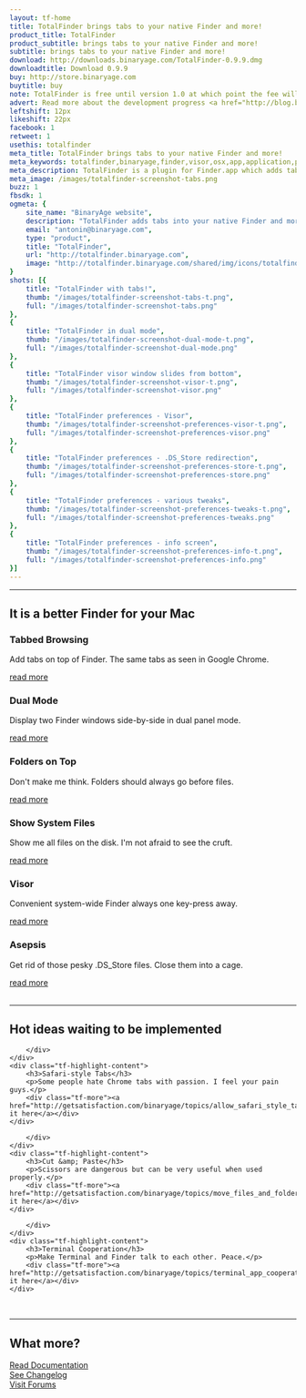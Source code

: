 ```yaml
---
layout: tf-home
title: TotalFinder brings tabs to your native Finder and more!
product_title: TotalFinder
product_subtitle: brings tabs to your native Finder and more!
subtitle: brings tabs to your native Finder and more!
download: http://downloads.binaryage.com/TotalFinder-0.9.9.dmg
downloadtitle: Download 0.9.9
buy: http://store.binaryage.com
buytitle: buy
note: TotalFinder is free until version 1.0 at which point the fee will be $15.
advert: Read more about the development progress <a href="http://blog.binaryage.com">on the blog ...</a>
leftshift: 12px
likeshift: 22px
facebook: 1
retweet: 1
usethis: totalfinder
meta_title: TotalFinder brings tabs to your native Finder and more!
meta_keywords: totalfinder,binaryage,finder,visor,osx,app,application,productivity,mac,indie,software
meta_description: TotalFinder is a plugin for Finder.app which adds tabs like in Chrome browser, dual panels similar to TotalCommander and more tweaks.
meta_image: /images/totalfinder-screenshot-tabs.png
buzz: 1
fbsdk: 1
ogmeta: {
    site_name: "BinaryAge website",
    description: "TotalFinder adds tabs into your native Finder and more!",
    email: "antonin@binaryage.com",
    type: "product",
    title: "TotalFinder",
    url: "http://totalfinder.binaryage.com",
    image: "http://totalfinder.binaryage.com/shared/img/icons/totalfinder-256.png"
}
shots: [{
    title: "TotalFinder with tabs!",
    thumb: "/images/totalfinder-screenshot-tabs-t.png",
    full: "/images/totalfinder-screenshot-tabs.png"
},
{
    title: "TotalFinder in dual mode",
    thumb: "/images/totalfinder-screenshot-dual-mode-t.png",
    full: "/images/totalfinder-screenshot-dual-mode.png"
},
{
    title: "TotalFinder visor window slides from bottom",
    thumb: "/images/totalfinder-screenshot-visor-t.png",
    full: "/images/totalfinder-screenshot-visor.png"
},
{
    title: "TotalFinder preferences - Visor",
    thumb: "/images/totalfinder-screenshot-preferences-visor-t.png",
    full: "/images/totalfinder-screenshot-preferences-visor.png"
},
{
    title: "TotalFinder preferences - .DS_Store redirection",
    thumb: "/images/totalfinder-screenshot-preferences-store-t.png",
    full: "/images/totalfinder-screenshot-preferences-store.png"
},
{
    title: "TotalFinder preferences - various tweaks",
    thumb: "/images/totalfinder-screenshot-preferences-tweaks-t.png",
    full: "/images/totalfinder-screenshot-preferences-tweaks.png"
},
{
    title: "TotalFinder preferences - info screen",
    thumb: "/images/totalfinder-screenshot-preferences-info-t.png",
    full: "/images/totalfinder-screenshot-preferences-info.png"
}]
---
```


<div class="tf-main-content">
<hr>
<h2>It is a better Finder for your Mac</h2>

<div class="tf-highlights">
<div class="tf-highlight">
    <div class="tf-highlight-icon">
        <a href="/tabs">
            <div class="thumb-tabs"></div>
        </a>
    </div>
    <div class="tf-highlight-content">
        <h3>Tabbed Browsing</h3>
        <p>Add tabs on top of Finder. The same tabs as seen in Google Chrome.</p>
        <div class="tf-more"><a href="/tabs">read more</a></div>
    </div>
</div>
<div class="tf-highlight">
    <div class="tf-highlight-icon">
        <a href="/dual-mode">
            <div class="thumb-dual"></div>
        </a>
    </div>
    <div class="tf-highlight-content">
        <h3>Dual Mode</h3>
        <p>Display two Finder windows side-by-side in dual panel mode.</p>
        <div class="tf-more"><a href="/dual-mode">read more</a></div>
    </div>
</div>
<div class="tf-highlight">
    <div class="tf-highlight-icon">
        <a href="/folders-on-top">
            <div class="thumb-fot"></div>
        </a>
    </div>
    <div class="tf-highlight-content">
        <h3>Folders on Top</h3>
        <p>Don't make me think. Folders should always go before files.</p>
        <div class="tf-more"><a href="/folders-on-top">read more</a></div>
    </div>
</div>
<div class="tf-highlight">
    <div class="tf-highlight-icon">
        <a href="/show-system-files">
            <div class="thumb-ssf"></div>
        </a>
    </div>
    <div class="tf-highlight-content">
        <h3>Show System Files</h3>
        <p>Show me all files on the disk. I'm not afraid to see the cruft.</p>
        <div class="tf-more"><a href="/show-system-files">read more</a></div>
    </div>
</div>
<div class="tf-highlight">
    <div class="tf-highlight-icon">
        <a href="/visor">
            <div class="thumb-visor"></div>
        </a>
    </div>
    <div class="tf-highlight-content">
        <h3>Visor</h3>
        <p>Convenient system-wide Finder always one key-press away.</p>
        <div class="tf-more"><a href="/visor">read more</a></div>
    </div>
</div>
<div class="tf-highlight">
    <div class="tf-highlight-icon">
        <a href="/asepsis">
            <div class="thumb-asepsis"></div>
        </a>
    </div>
    <div class="tf-highlight-content">
        <h3>Asepsis</h3>
        <p>Get rid of those pesky .DS_Store files. Close them into a cage.</p>
        <div class="tf-more"><a href="/asepsis">read more</a></div>
    </div>
</div>
<br class="clear">
</div>

<hr>

<h2>Hot ideas waiting to be implemented</h2>

<div class="tf-highlights dimmed">
<div class="tf-highlight">
    <div class="tf-highlight-icon">
        <div class="thumb-stabs">
            
        </div>
    </div>
    <div class="tf-highlight-content">
        <h3>Safari-style Tabs</h3>
        <p>Some people hate Chrome tabs with passion. I feel your pain guys.</p>
        <div class="tf-more"><a href="http://getsatisfaction.com/binaryage/topics/allow_safari_style_tabs_or_unique_a_style_chrome_tabs_me_not_like">discuss it here</a></div>
    </div>
</div>
<div class="tf-highlight">
    <div class="tf-highlight-icon">
        <div class="thumb-cut">
            
        </div>
    </div>
    <div class="tf-highlight-content">
        <h3>Cut &amp; Paste</h3>
        <p>Scissors are dangerous but can be very useful when used properly.</p>
        <div class="tf-more"><a href="http://getsatisfaction.com/binaryage/topics/move_files_and_folders_with_cut_past">discuss it here</a></div>
    </div>
</div>
<div class="tf-highlight">
    <div class="tf-highlight-icon">
        <div class="thumb-term">
            
        </div>
    </div>
    <div class="tf-highlight-content">
        <h3>Terminal Cooperation</h3>
        <p>Make Terminal and Finder talk to each other. Peace.</p>
        <div class="tf-more"><a href="http://getsatisfaction.com/binaryage/topics/terminal_app_cooperation">discuss it here</a></div>
    </div>
</div>
<br class="clear">
</div>

<hr>
<h2>What more?</h2>

<div class="what-next">
<a href="/documentation" class="button button-250 product-button-doc">
    <div><div>Read Documentation</div></div>
</a>

<a href="/changes" class="button button-250 product-button-cl">
    <div><div>See Changelog</div></div>
</a>

<a href="http://support.binaryage.com" class="button button-250 product-button-forum">
    <div><div>Visit Forums</div></div>
</a>
</div>

<div class="teaser-overlay" id="teaser" style="display:none;">
    <div class="overlay-content">
    <embed class="rev3PlayerEmbed" type="application/x-shockwave-flash" src="http://revision3.com/player-v4346" allowFullScreen="true" quality="high" allowScriptAccess="always" width="590" height="450"/>
    <div style="font-size: 10px; text-align: right; position:relative; top: -2px; line-height: 10px;">The footage courtesy of <a href="http://revision3.com/tzdaily/2010-02-16totalfinder">TekZilla Daily (Revision3 TV)</a></div>
    </div>
</div>

<script type="text/javascript">
    $(function() {
        $("#teaser-link").overlay({effect: 'apple'});
    });
</script>